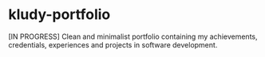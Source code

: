 # kludy-portfolio
[IN PROGRESS] Clean and minimalist portfolio containing my achievements, credentials, experiences and projects in software development.
